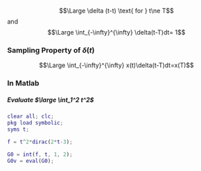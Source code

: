 $$\Large \delta (t-t) \text{   for  } t\ne T$$and$$\Large \int_{-\infty}^{\infty} \delta(t-T)dt= 1$$

### Sampling Property of $\delta(t)$
$$\Large \int_{-\infty}^{\infty} x(t)\delta(t-T)dt=x(T)$$


### In Matlab
##### Evaluate $\large \int_1^2 t^2$ 
```MatLab
clear all; clc;
pkg load symbolic;
syms t;

f = t^2*dirac(2*t-3);

G0 = int(f, t, 1, 2);
G0v = eval(G0);
```